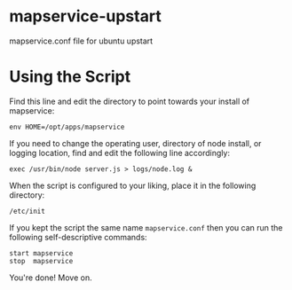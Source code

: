 mapservice-upstart
==================

mapservice.conf file for ubuntu upstart

Using the Script
================

Find this line and edit the directory to point towards your install of mapservice:  

```env HOME=/opt/apps/mapservice```  

If you need to change the operating user, directory of node install, or logging location, find and edit the following line accordingly:  

```exec /usr/bin/node server.js > logs/node.log &```  

When the script is configured to your liking, place it in the following directory:  

```/etc/init ```  

If you kept the script the same name ```mapservice.conf``` then you can run the following self-descriptive commands:  

```
start mapservice
stop  mapservice
```

You're done! Move on.
